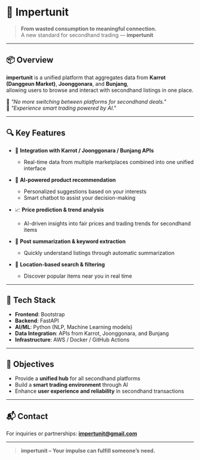# 🧠 Impertunit

> **From wasted consumption to meaningful connection.**  
> A new standard for secondhand trading — **impertunit**

---

## 📦 Overview

**impertunit** is a unified platform that aggregates data from **Karrot (Danggeun Market)**, **Joonggonara**, and **Bunjang**,  
allowing users to browse and interact with secondhand listings in one place.

🛒 _"No more switching between platforms for secondhand deals."_  
🤖 _"Experience smart trading powered by AI."_  

---

## 🔍 Key Features

- 🔗 **Integration with Karrot / Joonggonara / Bunjang APIs**  
  - Real-time data from multiple marketplaces combined into one unified interface

- 🤖 **AI-powered product recommendation**  
  - Personalized suggestions based on your interests  
  - Smart chatbot to assist your decision-making

- 📈 **Price prediction & trend analysis**  
  - AI-driven insights into fair prices and trading trends for secondhand items

- 🧠 **Post summarization & keyword extraction**  
  - Quickly understand listings through automatic summarization

- 📍 **Location-based search & filtering**  
  - Discover popular items near you in real time

---

## 🚀 Tech Stack

- **Frontend**: Bootstrap  
- **Backend**: FastAPI  
- **AI/ML**: Python (NLP, Machine Learning models)  
- **Data Integration**: APIs from Karrot, Joonggonara, and Bunjang  
- **Infrastructure**: AWS / Docker / GitHub Actions

---

## 📌 Objectives

- Provide a **unified hub** for all secondhand platforms  
- Build a **smart trading environment** through AI  
- Enhance **user experience and reliability** in secondhand transactions

---

## 📬 Contact

For inquiries or partnerships: **impertunit@gmail.com**

---

> **impertunit – Your impulse can fulfill someone’s need.**
